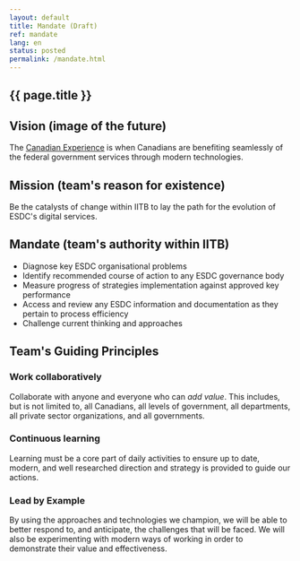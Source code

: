 ```yaml
---
layout: default
title: Mandate (Draft)
ref: mandate
lang: en
status: posted
permalink: /mandate.html
---
```


## {{ page.title }}

## Vision (image of the future)

The [Canadian Experience](https://github.com/sara-sabr/ITStrategy/blob/master/Strategies/HumanDevelopmentLifeCycle.md) is when Canadians are benefiting seamlessly of the federal government services through modern technologies.

## Mission (team's reason for existence)

Be the catalysts of change within IITB to lay the path for the evolution of ESDC's digital services.

## Mandate (team's authority within IITB)

- Diagnose key ESDC organisational problems
- Identify recommended course of action to any ESDC governance body
- Measure progress of strategies implementation against approved key performance
- Access and review any ESDC information and documentation as they pertain to process efficiency
- Challenge current thinking and approaches

## Team's Guiding Principles

### Work collaboratively

Collaborate with anyone and everyone who can _add value_.
This includes, but is not limited to, all Canadians, all levels of government, all departments, all private sector organizations, and all governments.

### Continuous learning

Learning must be a core part of daily activities to ensure up to date, modern, and well researched direction and strategy is provided to guide our actions.

### Lead by Example

By using the approaches and technologies we champion, we will be able to better respond to, and anticipate, the challenges that will be faced.
We will also be experimenting with modern ways of working in order to demonstrate their value and effectiveness.
